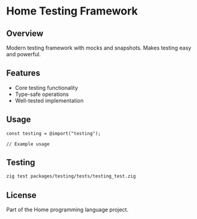 # Home Testing Framework

## Overview

Modern testing framework with mocks and snapshots. Makes testing easy and powerful.

## Features

- Core testing functionality
- Type-safe operations
- Well-tested implementation

## Usage

```zig
const testing = @import("testing");

// Example usage
```

## Testing

```bash
zig test packages/testing/tests/testing_test.zig
```

## License

Part of the Home programming language project.
